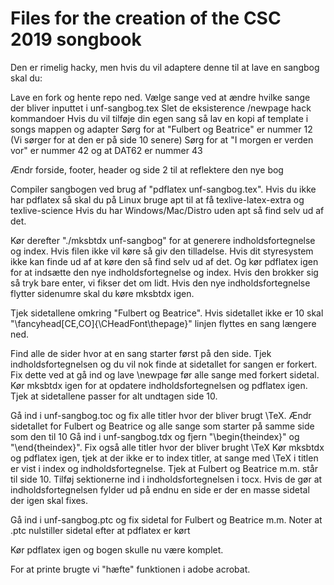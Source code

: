 # Files for the creation of the CSC 2019 songbook
Den er rimelig hacky, men hvis du vil adaptere denne til at lave en sangbog skal du:

Lave en fork og hente repo ned. 
Vælge sange ved at ændre hvilke sange der bliver inputtet i unf-sangbog.tex
Slet de eksisterence /newpage hack kommandoer
Hvis du vil tilføje din egen sang så lav en kopi af template i songs mappen og adapter
Sørg for at "Fulbert og Beatrice" er nummer 12 (Vi sørger for at den er på side 10 senere)
Sørg for at "I morgen er verden vor" er nummer 42 og at DAT62 er nummer 43

Ændr forside, footer, header og side 2 til at reflektere den nye bog

Compiler sangbogen ved brug af "pdflatex unf-sangbog.tex". 
Hvis du ikke har pdflatex så skal du på Linux bruge apt til at få texlive-latex-extra og texlive-science
Hvis du har Windows/Mac/Distro uden apt så find selv ud af det.

Kør derefter "./mksbtdx unf-sangbog" for at generere indholdsfortegnelse og index. Hvis filen ikke vil køre så giv den tilladelse. Hvis dit styresystem ikke kan finde ud af at køre den så find selv ud af det. Og kør pdflatex igen for at indsætte den nye indholdsfortegnelse og index. Hvis den brokker sig så tryk bare enter, vi fikser det om lidt. Hvis den nye indholdsfortegnelse flytter sidenumre skal du køre mksbtdx igen.

Tjek sidetallene omkring "Fulbert og Beatrice". Hvis sidetallet ikke er 10 skal "\fancyhead[CE,CO]{\CHeadFont\thepage}" linjen flyttes en sang længere ned. 

Find alle de sider hvor at en sang starter først på den side. Tjek indholdsfortegnelsen og du vil nok finde at sidetallet for sangen er forkert. Fix dette ved at gå ind og lave \newpage før alle sange med forkert sidetal. Kør mksbtdx igen for at opdatere indholdsfortegnelsen og pdflatex igen. Tjek at sidetallene passer for alt undtagen side 10. 

Gå ind i unf-sangbog.toc og fix alle titler hvor der bliver brugt \TeX. Ændr sidetallet for Fulbert og Beatrice og alle sange som starter på samme side som den til 10
Gå ind i unf-sangbog.tdx og fjern "\begin{theindex}" og "\end{theindex}". Fix også alle titler hvor der bliver brught \TeX
Kør mksbtdx og pdflatex igen, tjek at der ikke er to index titler, at sange med \TeX i titlen er vist i index og indholdsfortegnelse. Tjek at Fulbert og Beatrice m.m. står til side 10. 
Tilføj sektionerne ind i indholdsfortegnelsen i tocx. Hvis de gør at indholdsfortegnelsen fylder ud på endnu en side er der en masse sidetal der igen skal fixes. 

Gå ind i unf-sangbog.ptc og fix sidetal for Fulbert og Beatrice m.m.
Noter at .ptc nulstiller sidetal efter at pdflatex er kørt

Kør pdflatex igen og bogen skulle nu være komplet.

For at printe brugte vi "hæfte" funktionen i adobe acrobat. 